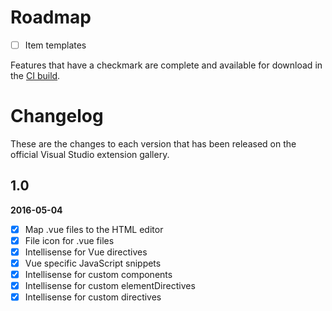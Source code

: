 # Roadmap

- [ ] Item templates

Features that have a checkmark are complete and available for
download in the
[CI build](http://vsixgallery.com/extension/6ac8e91a-ade2-4e25-a8e1-a779dd6aeca3/).

# Changelog

These are the changes to each version that has been released
on the official Visual Studio extension gallery.

## 1.0

**2016-05-04**

- [x] Map .vue files to the HTML editor
- [x] File icon for .vue files
- [x] Intellisense for Vue directives
- [x] Vue specific JavaScript snippets
- [x] Intellisense for custom components
- [x] Intellisense for custom elementDirectives
- [x] Intellisense for custom directives